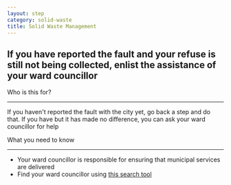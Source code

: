 ```yaml
---
layout: step
category: solid-waste
title: Solid Waste Management
---
```

<h2 class="step-title">
  <i class="fa fa-fw fa-question-circle" aria-hidden="true"></i> If you have reported the fault and your refuse is still not being collected, enlist the assistance of your ward councillor
</h2>

<div class="row flex">
  <div class="col-md-6">
    <div class="intro">
      <div class="header"><i class="fa fa-fw fa-users" aria-hidden="true"></i> Who is this for?</div>
      <hr>
      <p>If you haven't reported the fault with the city yet, go back a step and do that. If you have but it has made no difference, you can ask your ward councillor for help</p>
    </div>
  </div>
  <div class="col-md-6">
    <div class="summary">
      <div class="header"><i class="fa fa-fw fa-exclamation-circle" aria-hidden="true"></i> What you need to know</div>
      <hr>
      <ul class="fa-ul">
        <li><i class="fa-li fa fa-gavel"></i>Your ward councillor is responsible for ensuring that municipal services are delivered</li>
        <li><i class="fa-li fa fa-search"></i>Find your ward councillor using <a href="https://nearby.code4sa.org/councillor/" target="_blank">this search tool</a></li>
      </ul>
    </div>
  </div>
</div>
